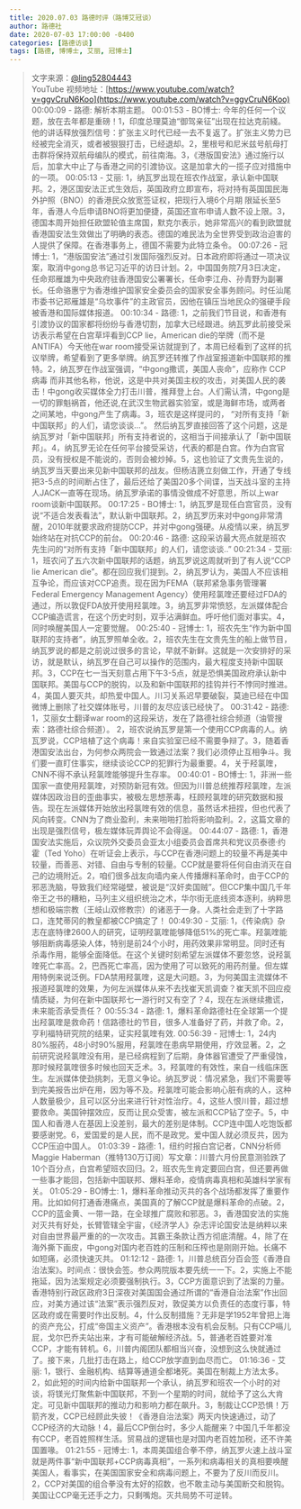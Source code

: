 ```yaml
---
title: 2020.07.03 路德时评（路博艾冠谈）
author: 路德社
date: 2020-07-03 17:00:00 -0400
categories: [路德访谈]
tags: [路德, 博博士, 艾丽, 冠博士]
---
```


> 文字来源：[@ling52804443](https://twitter.com/ling52804443)  
> YouTube 视频地址：[https://www.youtube.com/watch?v=ggvCruN6Koo](https://www.youtube.com/watch?v=ggvCruN6Koo)
00:00:09 - 路德: 解析本期主题。
00:01:53 - BO博士: 今年的任何一个议题，放在去年都是重磅！1，印度总理莫迪“御驾亲征”出现在拉达克前綫。他的讲话释放强烈信号：扩张主义时代已经一去不复返了。扩张主义势力已经被完全消灭，或者被狠狠打击，已经退却。2，里根号和尼米兹号航母打击群将保持双航母编队的模式，前往南海。3，《港版国安法》通过施行以后，加拿大中止了与香港之间的引渡协议。这是加拿大的一揽子应对措施中的一项。
00:05:13 - 艾丽: 1，纳瓦罗出现在班农作战室，承认新中国联邦。2，港区国安法正式生效后，英国政府立即宣布，将对持有英国国民海外护照（BNO）的香港民众放宽签证权，把现行入境6个月期 限延长至5年，香港人今后申请BNO将更加便捷，英国还宣布申请人数不设上限。3，德国本周开始担任欧盟轮值主席国，默克尔表示，她非常高兴的看到欧盟就香港国安法生效做出了明确的表态。德国的难民法为全世界受到政治迫害的人提供了保障。在香港事务上，德国不需要为此特立条令。
00:07:26 - 冠博士: 1，“港版国安法”通过引发国际强烈反对。日本政府即将通过一项决议案，取消中gong总书记习近平的访日计划。2，中国国务院7月3日决定，任命郑雁雄为中央政府驻香港国安公署署长，任命李江舟、孙青野为副署长。任命骆惠宁为香港维护国家安全委员会的国家安全事务顾问。时任汕尾市委书记郑雁雄是“乌坎事件”的主政官员，因他在镇压当地民众的强硬手段被香港和国际媒体报道。
00:10:34 - 路德: 1，之前我们节目说，和香港有引渡协议的国家都将纷纷与香港切割，加拿大已经跟进。纳瓦罗此前接受采访表示希望在白宫草坪看到CCP lie，American die的举牌（而不是ANTIFA）今天他在war room接受采访就提到了，本周已经看到了这样的抗议举牌，希望看到了更多举牌。纳瓦罗还转推了作战室报道新中国联邦的推特。2，纳瓦罗在作战室强调，“中gong撒谎，美国人丧命”，应称作 CCP病毒 而非其他名称，他说，这是中共对美国主权的攻击，对美国人民的袭击！中gong收买媒体全力打击川普，推拜登上台。人们需认清，中gong是一切的罪魁祸首，他还说,在武汉生物武器实验室，或是海鲜市场，或两者之间某地，中gong产生了病毒。3，班农是这样提问的， “对所有支持「新中国联邦」的人们，请您谈谈...”。 然后纳瓦罗直接回答了这个问题，这是纳瓦罗对「新中国联邦」所有支持者说的，这相当于间接承认了「新中国联邦」。4，纳瓦罗无论在任何平台接受采访，代表的都是白宫。作为白宫官员，没有授权是不能说的，否则会被炒掉。5，这也验证了文贵先生说的，纳瓦罗当天要出来见新中国联邦的战友。但杨洁篪立刻做工作，开通了专线把3-5点的时间断占住了，最后还给了美国20多个间谍，当天战斗室的主持人JACK一直等在现场。纳瓦罗承诺的事情没做成不好意思，所以上war room谈新中国联邦。
00:17:25 - BO博士: 1，纳瓦罗是现任白宫官员，没有说“不适合发表看法”，默认新中国联邦。2，纳瓦罗历来对中gong非常清醒，2010年就要求政府提防CCP，并对中gong强硬。从疫情以来，纳瓦罗始终站在对抗CCP的前台。
00:20:46 - 路德: 这段采访最大亮点就是班农先生问的“对所有支持「新中国联邦」的人们，请您谈谈..”
00:21:34 - 艾丽: 1，班农问了五六次新中国联邦的话题，纳瓦罗说这周就听到了有人说“CCP lie American die”。都在回应我们提到。2，纳瓦罗认为，美国人不应该相互争论，而应该对CCP追责。现在因为FEMA（联邦紧急事务管理署Federal Emergency Management Agency）使用羟氯喹还要经过FDA的通过，所以敦促FDA放开使用羟氯喹。3，纳瓦罗非常愤怒，左派媒体配合CCP编造谎言，在这个历史时刻，双手沾满鲜血。呼吁他们面对事实。4，同时唤醒美国人一定要觉醒。
00:25:40 - 冠博士: 1，班农先生“作为新中国联邦的支持者”，纳瓦罗照单全收。2，班农先生在文贵先生的船上做节目，纳瓦罗说的都是之前说过很多的言论，早就不新鲜。这就是一次安排好的采访，就是默认，纳瓦罗在自己可以操作的范围内，最大程度支持新中国联邦。3，CCP在七一当天刻意占用下午3-5点，就是恐惧美国政府承认新中国联邦。美国与CCP的脱钩，以及和新中国联邦的挂钩并行不悖同时推进。4，美国人要灭共，却热爱中国人。川习关系迟早要破裂，莫迪已经在中国微博上删除了社交媒体账号，川普的友尽应该已经快了。
00:31:42 - 路德: 1，艾丽女士翻译war room的这段采访，发在了路德社综合频道（油管搜索：路德社综合频道）。 2，班农说纳瓦罗是第一个使用CCP病毒的人。纳瓦罗说，CCP培植了这个病毒！来自实验室已经不需要争辩了。3，随着香港国安法出台，为何参众两院会一致通过法案？我们必须停止互相争斗。我们要一直盯住事实，继续谈论CCP的犯罪行为最重要。4，关于羟氯喹，CNN不得不承认羟氯喹能够提升生存率。
00:40:01 - BO博士: 1，非洲一些国家一直使用羟氯喹，对预防新冠有效。但因为川普总统推荐羟氯喹，左派媒体因政治目的歪曲事实，被极左思想荼毒，枉顾羟氯喹的研究数据和报告。现在左派媒体开始放出羟氯喹有效的信息，虽然话术扭捏，但也代表了风向转变。CNN为了商业盈利，未来啪啪打脸将影响盈利。2，这篇文章的出现是强烈信号，极左媒体玩弄舆论不会得逞。
00:44:07 - 路德: 1，香港国安法实施后，众议院外交委员会亚太小组委员会首席共和党议员泰德·约霍（Ted Yoho）在听证会上表示，与CCP在香港问题上的较量不再是美中较量，而善恶、对错、自由与专制的较量。CCP就是要将任何自由消灭在自己的边境附近。2，咱们很多战友向墙内亲人传播爆料革命时，由于CCP的邪恶洗脑，导致我们经常碰壁，被说是“汉奸卖国贼”。但CCP集中国几千年帝王之书的糟粕，马列主义组织统治之术，华尔街无底线资本逐利，纳粹思想和极端宗教（王岐山双修教宗）的诸恶于一身。人类社会走到了十字路口，连梵蒂冈的教皇都被CCP搞定了！
00:49:30 - 艾丽: 1，《传染病》杂志在底特律2600人的研究，证明羟氯喹能够降低51%的死亡率。羟氯喹能够阻断病毒感染人体，特别是前24个小时，用药效果非常明显。同时还有杀毒作用，能够全面降低。在这个关键时刻希望左派媒体不要忽悠，说羟氯喹死亡率高。2，巴西死亡率高，因为使用了可以致死的用药剂量。但左媒用特例来说泛例。FDA禁用羟氯喹，这是大问题。3，为何美国主流媒体不报道羟氯喹的效果，为何左派媒体从来不去找崔天凯调查？崔天凯不回应疫情质疑，为何在新中国联邦七一游行时又有空了？4，现在左派继续撒谎，未来能否承受责任？
00:55:34 - 路德: 1，爆料革命路德社在全球第一个提出羟氯喹是救命药！信路德社的节目，很多人准备好了药，并救了命。2，亨利福特研究院的结果，证实羟氯喹有效.
00:56:39 - 冠博士: 1，24内80%服药，48小时90%服用，羟氯喹在患病早期使用，疗效显著。2，之前研究说羟氯喹没有用，是已经病程到了后期，身体器官遭受了严重侵蚀，那时候羟氯喹很多时候也回天乏术。3，羟氯喹的有效性，来自一线临床医生。左派媒体使劲挑刺，无意义争论。纳瓦罗说：情况紧急，我们不需要等到完美报告出炉在用，因为等不及。羟氯喹可能会影响心脏有病的人，这种人数量极少，且可以区分出来进行针对性治疗。4，这些人恨川普，超过想要救命。美国钟摆效应，反而让民众受害，被左派和CCP钻了空子。5，中国人和香港人在基因上没差别，最大的差别是体制。CCP连中国人吃饱饭都要感谢党。6，爱国爱的是人民，而不是政党。爱中国人就必须反共，因为CCP压迫中国人。
01:03:39 - 路德: 1，纽约时报白宫记者，CNN分析师Maggie Haberman（推特130万订阅）写文章：川普六月份民意测验跌了10个百分点，白宫希望班农回归。2，班农先生肯定要回白宫，但还要再做一些事才能回，包括新中国联邦、爆料革命，疫情病毒真相和英雄科学家有关。
01:05:29 - BO博士: 1，爆料革命推动灭共的各个战场都发挥了重要作用。比如如何打通香港痛点，美国真的了解CCP就是爆料革命的点破。2，CCP的蓝金黄、一带一路，在全球推广腐败和邪恶。3，香港国安法的实施对灭共有好处，长臂管辖全宇宙，《经济学人》杂志评论国安法是纳粹以来对自由世界最严重的的一次攻击。其霸王条款让西方彻底清醒。4，除了在海外撕下画皮，中gong对国内老百姓的压制和压榨也是刚刚开始。长痛不如短痛，必须快速灭共。
01:12:12 - 路德: 1，川普总统百分百会签《香港自治法案》。时间点：很快会签。参众两院版本要先统一一下。2，实施上不能拖延，因为法案规定必须要强制执行。3，CCP方面意识到了法案的力量。香港特别行政区政府3日深夜对美国国会通过所谓的“香港自治法案”作出回应，对美方通过该“法案”表示强烈反对，敦促美方以负责任的态度行事，特区政府或在需要时作出反制。4，什么反制措施？无非是学1952年曾把上海的资产充公，打成“帝国主义资产”。香港根本没有机会反制。只有CCP嗝儿屁，戈尔巴乔夫站出来，才有可能破解经济战。5，普通老百姓要对准CCP，才能有转机。6，川普内阁团队都相当兴奋，没想到这么快就通过了。接下来，几批打击在路上，给CCP放学直到血尽而亡。
01:16:36 - 艾丽: 1，银行、金融机构、结算等通道全都堵死。美国在制裁上方法太多。2，如此短的时间内给新中国联邦一个承认，纳瓦罗和班农一个小时的对谈，将镁光灯聚焦新中国联邦，不到一个星期的时间，就给予了这么大肯定。可见新中国联邦的推动力和影响力都在飙升。3，制裁让CCP恐惧！万箭齐发，CCP已经顾此失彼！《香港自治法案》两天内快速通过，动了CCP经济的大动脉！4，最后CCP倒台时，多少人能醒来？中国几千年都没有CCP，老百姓照样生活。贸易战的逻辑也是对国内老百姓加税，还不许美国置喙。
01:21:55 - 冠博士: 1，本周美国组合拳不停，纳瓦罗火速上战斗室就是两件事“新中国联邦+CCP病毒真相”，一系列和病毒相关的真相要唤醒美国人，看事实，在美国国家安全和病毒问题上，不要为了反川而反川。2，CCP对美国的组合拳没有太好的招数，也不敢主动与美国断交和脱钩。美国让CCP毫无还手之力，只剩嘴炮。灭共局势不可逆转。

